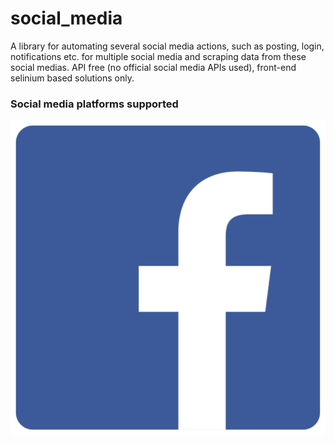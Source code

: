 # social_media
A library for automating several social media actions, such as posting, login, notifications etc. for multiple  social media and scraping data from these social medias. API free (no official social media APIs used), front-end selinium based solutions only.
### Social media platforms supported
![alt text](https://github.com/atharva-naik/social_media/blob/main/images/facebook.png?raw=true)
<!-- ![alt text](https://github.com/atharva-naik/pypen/blob/main/handwritten-doc.png?raw=true | width=400)
![alt text](https://github.com/atharva-naik/pypen/blob/main/handwritten-doc.png?raw=true | width=400)
![alt text](https://github.com/atharva-naik/pypen/blob/main/handwritten-doc.png?raw=true | width=400) -->